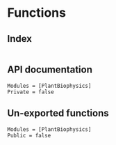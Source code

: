 # Functions

## Index

```@index
```

## API documentation

```@autodocs
Modules = [PlantBiophysics]
Private = false
```

## Un-exported functions

```@autodocs
Modules = [PlantBiophysics]
Public = false
```

